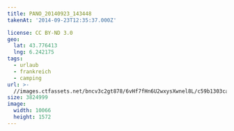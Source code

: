 ```yaml
---
title: PANO_20140923_143448
takenAt: '2014-09-23T12:35:37.000Z'

license: CC BY-ND 3.0
geo:
  lat: 43.776413
  lng: 6.242175
tags:
  - urlaub
  - frankreich
  - camping
url: >-
  //images.ctfassets.net/bncv3c2gt878/6vHf7fHn6U2wxysXwnel8L/c59b1303cafd549e5af2b462241d7f4a/pano_20140923_143448_27696690294_o
size: 3824999
image:
  width: 10066
  height: 1572
---
```

